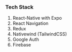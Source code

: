 ### Tech Stack

1. React-Native with Expo
2. React Navigation
3. Redux
4. Nativewind (TailwindCSS)
5. Google Auth
6. Firebase